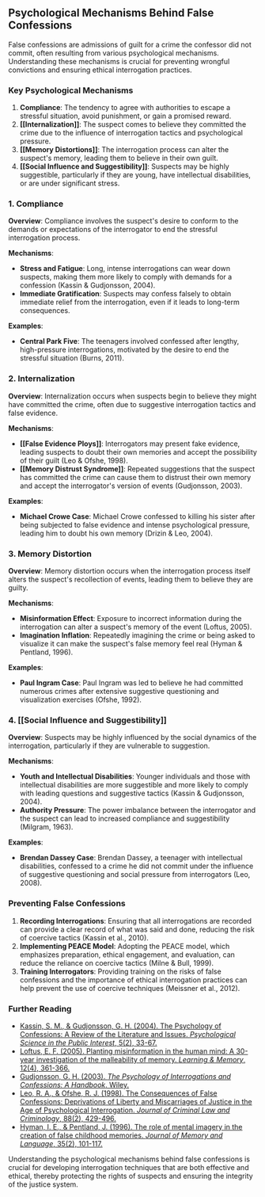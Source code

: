 ## Psychological Mechanisms Behind False Confessions

False confessions are admissions of guilt for a crime the confessor did not commit, often resulting from various psychological mechanisms. Understanding these mechanisms is crucial for preventing wrongful convictions and ensuring ethical interrogation practices.

### Key Psychological Mechanisms

1. **Compliance**: The tendency to agree with authorities to escape a stressful situation, avoid punishment, or gain a promised reward.
2. **[[Internalization]]**: The suspect comes to believe they committed the crime due to the influence of interrogation tactics and psychological pressure.
3. **[[Memory Distortions]]**: The interrogation process can alter the suspect's memory, leading them to believe in their own guilt.
4. **[[Social Influence and Suggestibility]]**: Suspects may be highly suggestible, particularly if they are young, have intellectual disabilities, or are under significant stress.

### 1. Compliance

**Overview**: Compliance involves the suspect's desire to conform to the demands or expectations of the interrogator to end the stressful interrogation process.

**Mechanisms**:
- **Stress and Fatigue**: Long, intense interrogations can wear down suspects, making them more likely to comply with demands for a confession (Kassin & Gudjonsson, 2004).
- **Immediate Gratification**: Suspects may confess falsely to obtain immediate relief from the interrogation, even if it leads to long-term consequences.

**Examples**:
- **Central Park Five**: The teenagers involved confessed after lengthy, high-pressure interrogations, motivated by the desire to end the stressful situation (Burns, 2011).

### 2. Internalization

**Overview**: Internalization occurs when suspects begin to believe they might have committed the crime, often due to suggestive interrogation tactics and false evidence.

**Mechanisms**:
- **[[False Evidence Ploys]]**: Interrogators may present fake evidence, leading suspects to doubt their own memories and accept the possibility of their guilt (Leo & Ofshe, 1998).
- **[[Memory Distrust Syndrome]]**: Repeated suggestions that the suspect has committed the crime can cause them to distrust their own memory and accept the interrogator's version of events (Gudjonsson, 2003).

**Examples**:
- **Michael Crowe Case**: Michael Crowe confessed to killing his sister after being subjected to false evidence and intense psychological pressure, leading him to doubt his own memory (Drizin & Leo, 2004).

### 3. Memory Distortion

**Overview**: Memory distortion occurs when the interrogation process itself alters the suspect's recollection of events, leading them to believe they are guilty.

**Mechanisms**:
- **Misinformation Effect**: Exposure to incorrect information during the interrogation can alter a suspect's memory of the event (Loftus, 2005).
- **Imagination Inflation**: Repeatedly imagining the crime or being asked to visualize it can make the suspect's false memory feel real (Hyman & Pentland, 1996).

**Examples**:
- **Paul Ingram Case**: Paul Ingram was led to believe he had committed numerous crimes after extensive suggestive questioning and visualization exercises (Ofshe, 1992).

### 4. [[Social Influence and Suggestibility]]

**Overview**: Suspects may be highly influenced by the social dynamics of the interrogation, particularly if they are vulnerable to suggestion.

**Mechanisms**:
- **Youth and Intellectual Disabilities**: Younger individuals and those with intellectual disabilities are more suggestible and more likely to comply with leading questions and suggestive tactics (Kassin & Gudjonsson, 2004).
- **Authority Pressure**: The power imbalance between the interrogator and the suspect can lead to increased compliance and suggestibility (Milgram, 1963).

**Examples**:
- **Brendan Dassey Case**: Brendan Dassey, a teenager with intellectual disabilities, confessed to a crime he did not commit under the influence of suggestive questioning and social pressure from interrogators (Leo, 2008).

### Preventing False Confessions

1. **Recording Interrogations**: Ensuring that all interrogations are recorded can provide a clear record of what was said and done, reducing the risk of coercive tactics (Kassin et al., 2010).
2. **Implementing PEACE Model**: Adopting the PEACE model, which emphasizes preparation, ethical engagement, and evaluation, can reduce the reliance on coercive tactics (Milne & Bull, 1999).
3. **Training Interrogators**: Providing training on the risks of false confessions and the importance of ethical interrogation practices can help prevent the use of coercive techniques (Meissner et al., 2012).

### Further Reading

- [Kassin, S. M., & Gudjonsson, G. H. (2004). The Psychology of Confessions: A Review of the Literature and Issues. *Psychological Science in the Public Interest*, 5(2), 33-67.](https://journals.sagepub.com/doi/10.1111/j.1529-1006.2004.00016.x)
- [Loftus, E. F. (2005). Planting misinformation in the human mind: A 30-year investigation of the malleability of memory. *Learning & Memory*, 12(4), 361-366.](https://www.ncbi.nlm.nih.gov/pmc/articles/PMC1369517/)
- [Gudjonsson, G. H. (2003). *The Psychology of Interrogations and Confessions: A Handbook*. Wiley.](https://www.wiley.com/en-us/The+Psychology+of+Interrogations+and+Confessions%3A+A+Handbook-p-9780470844588)
- [Leo, R. A., & Ofshe, R. J. (1998). The Consequences of False Confessions: Deprivations of Liberty and Miscarriages of Justice in the Age of Psychological Interrogation. *Journal of Criminal Law and Criminology*, 88(2), 429-496.](https://scholarlycommons.law.northwestern.edu/jclc/vol88/iss2/2/)
- [Hyman, I. E., & Pentland, J. (1996). The role of mental imagery in the creation of false childhood memories. *Journal of Memory and Language*, 35(2), 101-117.](https://www.sciencedirect.com/science/article/abs/pii/S0749596X96900335)

Understanding the psychological mechanisms behind false confessions is crucial for developing interrogation techniques that are both effective and ethical, thereby protecting the rights of suspects and ensuring the integrity of the justice system.